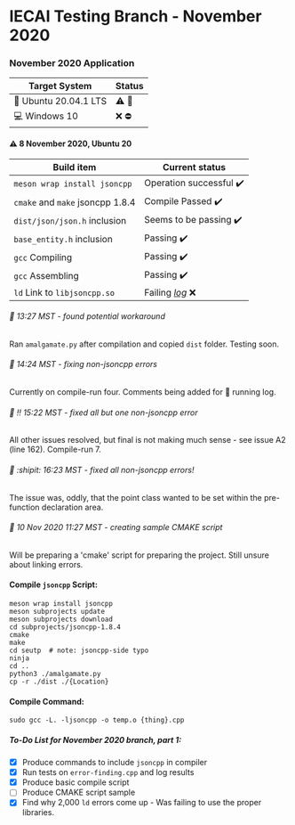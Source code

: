 # IECAI Testing Branch - November 2020
### November 2020 Application

|  Target System  | Status |
|-----------------|--------|
| :penguin: Ubuntu 20.04.1 LTS | :warning: :repeat: |
| :computer: Windows 10 | :x: :no_entry: |



#### :warning: 8 November 2020, Ubuntu 20
|     Build item      |  Current status  |
|---------------------|---------------|
|`meson wrap install jsoncpp`|  Operation successful :heavy_check_mark: |
| `cmake` and `make`  jsoncpp 1.8.4   |   Compile Passed  :heavy_check_mark:  |
| `dist/json/json.h` inclusion| Seems to be passing :heavy_check_mark:  |
| `base_entity.h` inclusion | Passing :heavy_check_mark: |
| `gcc` Compiling | Passing :heavy_check_mark: |
| `gcc` Assembling  | Passing :heavy_check_mark: |
| `ld` Link to `libjsoncpp.so` | Failing *[log](https://github.com/Evan-Clegern/IECAI-project/blob/testing-nov2020/basic/Compile-Errors.log)* :x: |

###### :memo:  13:27 MST - found potential workaround
Ran `amalgamate.py` after compilation and copied `dist` folder. Testing soon.
###### :memo: 14:24 MST - fixing non-jsoncpp errors
Currently on compile-run four. Comments being added for :ledger: running log.
###### :memo: :bangbang: 15:22 MST - fixed all but one non-jsoncpp error
All other issues resolved, but final is not making much sense - see issue A2 (line 162). Compile-run 7.
###### :memo: :shipit: 16:23 MST - fixed all non-jsoncpp errors!
The issue was, oddly, that the point class wanted to be set within the pre-function declaration area.
###### :memo: 10 Nov 2020  11:27 MST - creating sample CMAKE script
Will be preparing a 'cmake' script for preparing the project. Still unsure about linking errors.
#### Compile `jsoncpp` Script:
```
meson wrap install jsoncpp
meson subprojects update
meson subprojects download
cd subprojects/jsoncpp-1.8.4
cmake
make
cd seutp  # note: jsoncpp-side typo
ninja
cd ..
python3 ./amalgamate.py
cp -r ./dist ./{Location}
```
#### Compile Command:
```
sudo gcc -L. -ljsoncpp -o temp.o {thing}.cpp
```

##### To-Do List for November 2020 branch, part 1:
- [x] Produce commands to include `jsoncpp` in compiler
- [x] Run tests on `error-finding.cpp` and log results
- [x] Produce basic compile script
- [ ] Produce CMAKE script sample
- [x] Find why 2,000 `ld` errors come up - Was failing to use the proper libraries.
